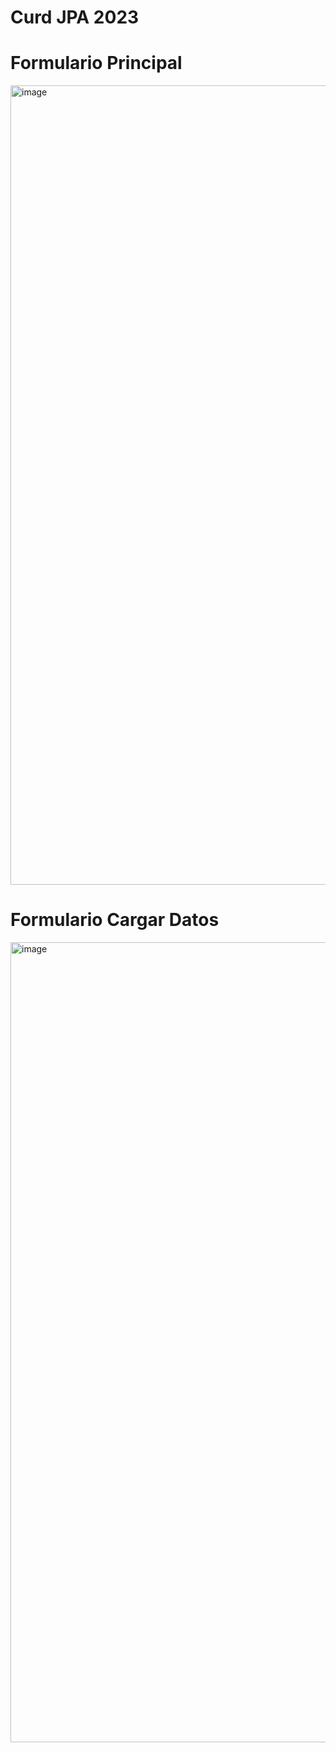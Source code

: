 # Curd JPA 2023

# Formulario Principal
<img width="1279" alt="image" src="https://github.com/emiliobs/CurdJPA2023/assets/3122465/2b6df2af-1b47-42b6-9773-4c9cbd5d23b9">

# Formulario Cargar Datos
<img width="1280" alt="image" src="https://github.com/emiliobs/CurdJPA2023/assets/3122465/dfe45be9-dd14-4acd-b5f5-9e920722cac0">

